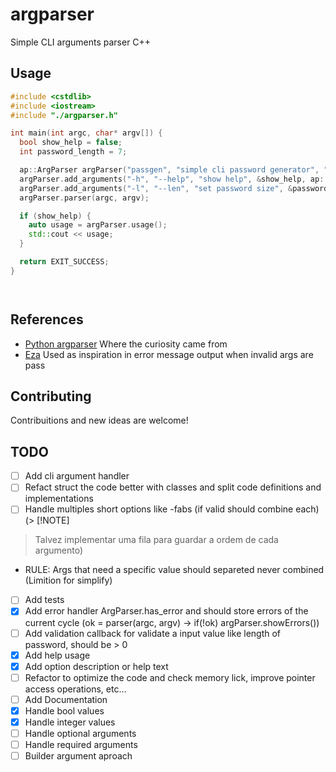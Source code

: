# argparser
Simple CLI arguments parser C++

## Usage
```cpp
#include <cstdlib>
#include <iostream>
#include "./argparser.h"

int main(int argc, char* argv[]) {
  bool show_help = false;
  int password_length = 7;

  ap::ArgParser argParser("passgen", "simple cli password generator", "0.0.1");
  argParser.add_arguments("-h", "--help", "show help", &show_help, ap::BOOL);
  argParser.add_arguments("-l", "--len", "set password size", &password_length, ap::INT);
  argParser.parser(argc, argv);

  if (show_help) {
    auto usage = argParser.usage();
    std::cout << usage;
  }

  return EXIT_SUCCESS;
}
```
```
```
```
```

## References
- [Python argparser](https://docs.python.org/3/library/argparse.html) Where the curiosity came from
- [Eza](https://github.com/eza-community/eza.git) Used as inspiration in error message output when invalid args are pass


## Contributing

Contribuitions and new ideas are welcome!

## TODO
- [ ] Add cli argument handler
- [ ] Refact struct the code better with classes and split code definitions and implementations
- [ ] Handle multiples short options like -fabs (if valid should combine each) (> [!NOTE]
> Talvez implementar uma fila para guardar a ordem de cada argumento)
  -  RULE: Args that need a specific value should separeted never combined (Limition for simplify)
- [ ] Add tests
- [x] Add error handler ArgParser.has_error and should store errors of the current cycle (ok = parser(argc, argv) -> if(!ok) argParser.showErrors())
- [ ] Add validation callback for validate a input value like length of password, should be > 0
- [x] Add help usage
- [x] Add option description or help text
- [ ] Refactor to optimize the code and check memory lick, improve pointer access operations, etc...
- [ ] Add Documentation
- [x] Handle bool values
- [x] Handle integer values
- [ ] Handle optional arguments
- [ ] Handle required arguments
- [ ] Builder argument aproach
```
